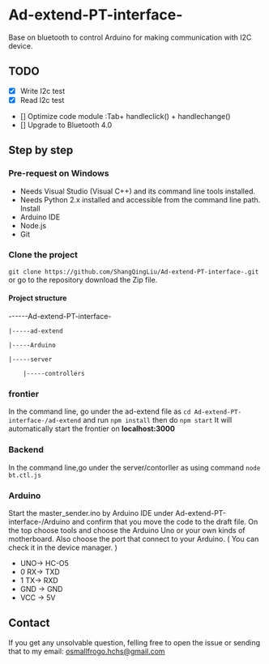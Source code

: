 # Ad-extend-PT-interface-
Base on bluetooth to control Arduino for making communication with I2C device. 

## TODO 
- [x] Write I2c test
- [x] Read I2c test
- [] Optimize code module :Tab+ handleclick() + handlechange()
- [] Upgrade to Bluetooth 4.0
## Step by step
### Pre-request on Windows
- Needs Visual Studio (Visual C++) and its command line tools installed.
- Needs Python 2.x installed and accessible from the command line path.
  Install
- Arduino IDE
- Node.js 
- Git

### Clone the project
```git clone https://github.com/ShangQingLiu/Ad-extend-PT-interface-.git``` or go to the repository download
the Zip file. 

#### Project structure
------Ad-extend-PT-interface-

    |-----ad-extend

    |-----Arduino

    |-----server
    
        |-----controllers

### frontier
In the command line, go under the ad-extend file as ```cd Ad-extend-PT-interface-/ad-extend```
and run ```npm install``` then do ```npm start``` It will automatically start the frontier on **localhost:3000**

### Backend 
In the command line,go under the server/contorller as using command ```node bt.ctl.js``` 

### Arduino 
Start the master_sender.ino by Arduino IDE under Ad-extend-PT-interface-/Arduino and confirm that you move the code to the draft file.
On the top choose tools and choose the Arduino Uno or your own kinds of motherboard. Also choose the port that connect to your Arduino. (
You can check it in the device manager.
)
-  UNO-> HC-O5
- 0 RX-> TXD 
- 1 TX-> RXD
- GND -> GND
- VCC -> 5V
## Contact 
 If you get any unsolvable question, felling free to open the issue or sending that to my email: osmallfrogo.hchs@gmail.com

